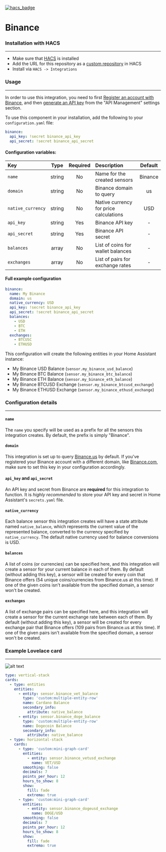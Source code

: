 [![hacs_badge](https://img.shields.io/badge/HACS-Custom-orange.svg?style=for-the-badge)](https://github.com/custom-components/hacs)

# Binance

### Installation with HACS
---
- Make sure that [HACS](https://hacs.xyz/) is installed
- Add the URL for this repository as a [custom repository](https://hacs.xyz/docs/faq/custom_repositories) in HACS
- Install via `HACS -> Integrations`

### Usage
---
In order to use this integration, you need to first [Register an account with Binance](https://accounts.binance.com/en/register), and then [generate an API key](https://www.binance.com/en/my/settings/api-management) from the "API Management" settings section.

To use this component in your installation, add the following to your `configuration.yaml` file:

```yaml
binance:
  api_key: !secret binance_api_key
  api_secret: !secret binance_api_secret
```

#### Configuration variables:
| Key               | Type   | Required | Description                            | Default |
| :---------------- | :----: | :------: |:-------------------------------------- | :-----: |
| `name`            | string | No       | Name for the created sensors           | Binance |
| `domain`          | string | No       | Binance domain to query                | us      |
| `native_currency` | string | No       | Native currency for price calculations | USD     |
| `api_key`         | string | Yes      | Binance API key                        | -       |
| `api_secret`      | string | Yes      | Binance API secret                     | -       |
| `balances`        | array  | No       | List of coins for wallet balances      | -       |
| `exchanges`       | array  | No       | List of pairs for exchange rates       | -       |

#### Full example configuration
```yaml
binance:
  name: My Binance
  domain: us
  native_currency: USD
  api_key: !secret binance_api_key
  api_secret: !secret binance_api_secret
  balances:
    - USD
    - BTC
    - ETH
  exchanges:
    - BTCUSC
    - ETHUSD
```
This configuration will create the following entities in your Home Assistant instance:
- My Binance USD Balance (`sensor.my_binance_usd_balance`)
- My Binance BTC Balance (`sensor.my_binance_btc_balance`)
- My Binance ETH Balance (`sensor.my_binance_eth_balance`)
- My Binance BTCUSD Exchange (`sensor.my_binance_btcusd_exchange`)
- My Binance ETHUSD Exchange (`sensor.my_binance_ethusd_exchange`)

### Configuration details
---

#### `name`
The `name` you specify will be used as a prefix for all the sensors this integration creates. By default, the prefix is simply "Binance".

#### `domain`
This integration is set up to query [Binance.us](https://www.binance.us/) by default. If you've registered your Binance account with a different domain, like [Binance.com](https://www.binance.com/), make sure to set this key in your configuration accordingly.

#### `api_key` and `api_secret`
An API key and secret from Binance are **required** for this integration to function.  It is *highly recommended* to store your API key and secret in Home Assistant's `secrets.yaml` file.

#### `native_currency`
Each balance sensor this integration creates will have a state attribute named `native_balance`, which represents the current value of the represented balance, converted to the currency specified by `native_currency`. The default native currency used for balance conversions is USD.

#### `balances`
A list of coins (or currencies) can be specified here, and this integration will create a sensor for your current balance in each of them. By default (without adding this key), a sensor will be created for every coin that Binance offers (54 unique coins/currencies from Binance.us at this time). If one of the given coins isn't available from the specified domain, a sensor won't be created.

#### `exchanges`
A list of exchange pairs can be specified here, and this integration will create a sensor for the current exchange rate between each of them. By default (without adding this key), a sensor will be created for every exchange pair that Binance offers (109 pairs from Binance.us at this time). If one of the given pairs isn't available from the specified domain, a sensor won't be created.

### Example Lovelace card
---
![alt text](https://raw.githubusercontent.com/drinfernoo/homeassistant-binance/master/screenshots/example_card.png "Example Card")
```yaml
type: vertical-stack
cards:
  - type: entities
    entities:
      - entity: sensor.binance_vet_balance
        type: 'custom:multiple-entity-row'
        name: Cardano Balance
        secondary_info:
          attribute: native_balance
      - entity: sensor.binance_doge_balance
        type: 'custom:multiple-entity-row'
        name: Dogecoin Balance
        secondary_info:
          attribute: native_balance
  - type: horizontal-stack
    cards:
      - type: 'custom:mini-graph-card'
        entities:
          - entity: sensor.binance_vetusd_exchange
            name: VET/USD
        smoothing: false
        decimals: 7
        points_per_hour: 12
        hours_to_show: 8
        show:
          fill: fade
          extrema: true
      - type: 'custom:mini-graph-card'
        entities:
          - entity: sensor.binance_dogeusd_exchange
            name: DOGE/USD
        smoothing: false
        decimals: 7
        points_per_hour: 12
        hours_to_show: 8
        show:
          fill: fade
          extrema: true
```